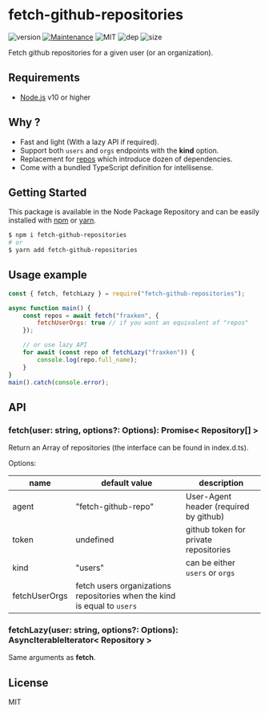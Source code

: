 # fetch-github-repositories
![version](https://img.shields.io/badge/dynamic/json.svg?url=https://raw.githubusercontent.com/fraxken/fetch-github-repositories/master/package.json&query=$.version&label=Version)
[![Maintenance](https://img.shields.io/badge/Maintained%3F-yes-green.svg)](https://github.com/fraxken/fetch-github-repositories/commit-activity)
![MIT](https://img.shields.io/github/license/mashape/apistatus.svg)
![dep](https://img.shields.io/david/fraxken/fetch-github-repositories)
![size](https://img.shields.io/github/languages/code-size/fraxken/fetch-github-repositories)

Fetch github repositories for a given user (or an organization).

## Requirements
- [Node.js](https://nodejs.org/en/) v10 or higher

## Why ?

- Fast and light (With a lazy API if required).
- Support both `users` and `orgs` endpoints with the **kind** option.
- Replacement for [repos](https://github.com/jonschlinkert/repos) which introduce dozen of dependencies.
- Come with a bundled TypeScript definition for intellisense.

## Getting Started

This package is available in the Node Package Repository and can be easily installed with [npm](https://docs.npmjs.com/getting-started/what-is-npm) or [yarn](https://yarnpkg.com).

```bash
$ npm i fetch-github-repositories
# or
$ yarn add fetch-github-repositories
```

## Usage example
```js
const { fetch, fetchLazy } = require("fetch-github-repositories");

async function main() {
    const repos = await fetch("fraxken", {
        fetchUserOrgs: true // if you want an equivalent of "repos"
    });

    // or use lazy API
    for await (const repo of fetchLazy("fraxken")) {
        console.log(repo.full_name);
    }
}
main().catch(console.error);
```

## API

### fetch(user: string, options?: Options): Promise< Repository[] >
Return an Array of repositories (the interface can be found in index.d.ts).

Options:

| name | default value | description |
| --- | --- | --- |
| agent | "fetch-github-repo" | User-Agent header (required by github) |
| token | undefined | github token for private repositories |
| kind | "users" | can be either `users` or `orgs` |
| fetchUserOrgs | fetch users organizations repositories when the kind is equal to `users` |

### fetchLazy(user: string, options?: Options): AsyncIterableIterator< Repository >
Same arguments as **fetch**.

## License
MIT

